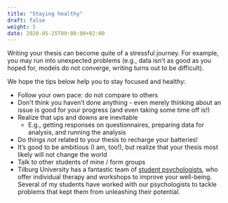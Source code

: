 ```yaml
---
title: "Staying healthy"
draft: false
weight: 5
date: 2020-05-25T09:00:00+02:00
---
```


Writing your thesis can become quite of a stressful journey. For example, you may run into unexpected problems (e.g., data isn't as good as you hoped for, models do not converge, writing turns out to be difficult).

We hope the tips below help you to stay focused and healthy:

* Follow your own pace: do not compare to others
* Don't think you haven’t done anything - even merely thinking about an issue is good for your progress (and even taking some time off is!)
* Realize that ups and downs are inevitable
  * E.g., getting responses on questionnaires, preparing data for analysis, and running the analysis
* Do things *not* related to your thesis to recharge your batteries!
* It’s good to be ambitious (I am, too!), but realize that your thesis most likely will not change the world
* Talk to other students of mine / form groups
* Tilburg University has a fantastic team of [student psychologists](https://www.tilburguniversity.edu/students/tutoring/psychologist), who offer individual therapy and workshops to improve your well-being. Several of my students have worked with our psychologists to tackle problems that kept them from unleashing their potential.
